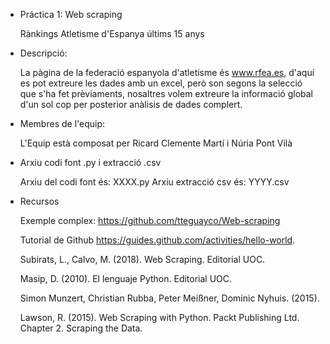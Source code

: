 - Práctica 1: Web scraping
  
  Rànkings Atletisme d'Espanya últims 15 anys

- Descripció:

  La pàgina de la federació espanyola d'atletisme és www.rfea.es, d'aquí es pot extreure les dades amb un excel, però son segons la selecció que s'ha fet prèviaments, nosaltres volem extreure la informació global d'un sol cop per posterior anàlisis de dades complert.

- Membres de l'equip:

  L'Equip està composat per Ricard Clemente Martí i Núria Pont Vilà
      
- Arxiu codi font .py i extracció .csv

  Arxiu del codi font és: XXXX.py
  Arxiu extracció csv és: YYYY.csv
  
- Recursos

  Exemple complex: https://github.com/tteguayco/Web-scraping
  
  Tutorial de Github https://guides.github.com/activities/hello-world.
  
  Subirats, L., Calvo, M. (2018). Web Scraping. Editorial UOC.
  
  Masip, D. (2010). El lenguaje Python. Editorial UOC.
  
  Simon Munzert, Christian Rubba, Peter Meißner, Dominic Nyhuis. (2015). 
  
  Lawson, R. (2015). Web Scraping with Python. Packt Publishing Ltd. Chapter 2. Scraping the Data.

